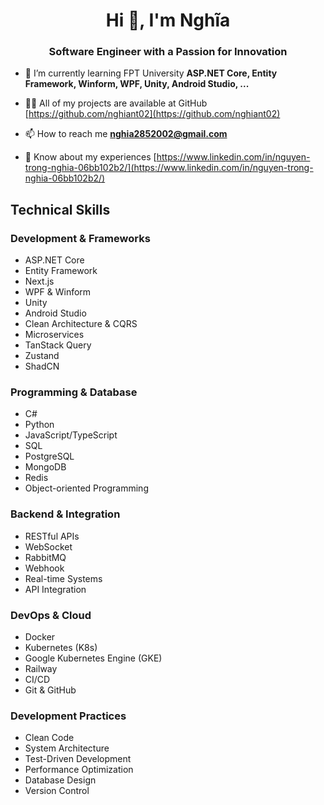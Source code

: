 <h1 align="center">Hi 👋, I'm Nghĩa</h1>
<h3 align="center">Software Engineer with a Passion for Innovation</h3>

- 🌱 I’m currently learning FPT University **ASP.NET Core, Entity Framework, Winform, WPF, Unity, Android Studio, ...**

- 👨‍💻 All of my projects are available at GitHub [https://github.com/nghiant02](https://github.com/nghiant02)

- 📫 How to reach me **nghia2852002@gmail.com**

- 📄 Know about my experiences [https://www.linkedin.com/in/nguyen-trong-nghia-06bb102b2/](https://www.linkedin.com/in/nguyen-trong-nghia-06bb102b2/)

## Technical Skills

### Development & Frameworks
- ASP.NET Core
- Entity Framework
- Next.js
- WPF & Winform
- Unity
- Android Studio
- Clean Architecture & CQRS
- Microservices
- TanStack Query
- Zustand
- ShadCN

### Programming & Database
- C#
- Python
- JavaScript/TypeScript
- SQL
- PostgreSQL
- MongoDB
- Redis
- Object-oriented Programming

### Backend & Integration
- RESTful APIs
- WebSocket
- RabbitMQ
- Webhook
- Real-time Systems
- API Integration

### DevOps & Cloud
- Docker
- Kubernetes (K8s)
- Google Kubernetes Engine (GKE)
- Railway
- CI/CD
- Git & GitHub

### Development Practices
- Clean Code
- System Architecture
- Test-Driven Development
- Performance Optimization
- Database Design
- Version Control
